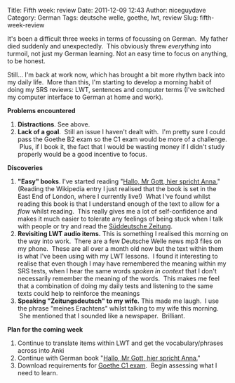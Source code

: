Title: Fifth week: review
Date: 2011-12-09 12:43
Author: niceguydave
Category: German
Tags: deutsche welle, goethe, lwt, review
Slug: fifth-week-review

It's been a difficult three weeks in terms of focussing on German.  My
father died suddenly and unexpectedly.  This obviously
threw *everything* into turmoil, not just my German learning. Not an
easy time to focus on anything, to be honest.

Still... I'm back at work now, which has brought a bit more rhythm back
into my daily life.  More than this, I'm starting to develop a morning
habit of doing my SRS reviews: LWT, sentences and computer terms (I've
switched my computer interface to German at home and work).

**Problems encountered**

1.  **Distractions**. See above.
2.  **Lack of a goal**.  Still an issue I haven't dealt with.  I'm
    pretty sure I could pass the Goethe B2 exam so the C1 exam would be
    more of a challenge.  Plus, if I book it, the fact that I would be
    wasting money if I didn't study properly would be a good incentive
    to focus.

**Discoveries**

1.  **"Easy" books**. I've started reading "[Hallo, Mr Gott, hier
    spricht
    Anna.](http://de.wikipedia.org/wiki/Hallo,_Mister_Gott,_hier_spricht_Anna)"
    (Reading the Wikipedia entry I just realised that the book is set in
    the East End of London, where I currently live!)  What I've found
    whilst reading this book is that I understand enough of the text to
    allow for a *flow* whilst reading.  This really gives me a lot of
    self-confidence and makes it much easier to tolerate any feelings of
    being stuck when I talk with people or try and read the [Süddeutsche
    Zeitung](http://www.sueddeutsche.de/).
2.  **Revisiting LWT audio items.** This is something I realised this
    morning on the way into work.  There are a few Deutsche Welle news
    mp3 files on my phone.  These are all over a month old now but the
    text within them is what I've been using with my LWT lessons.  I
    found it interesting to realise that even though I may have
    remembered the meaning within my SRS tests, when I hear the same
    words *spoken in context* that I don't necessarily remember the
    meaning of the words.  This makes me feel that a combination of
    doing my daily tests and listening to the same texts could help to
    reinforce the meanings
3.  **Speaking "Zeitungsdeutsch" to my wife.** This made me laugh.  I
    use the phrase "meines Erachtens" whilst talking to my wife this
    morning.  She mentioned that I sounded like a newspaper.  Brilliant.

**Plan for the coming week**

1.  Continue to translate items within LWT and get the
    vocabulary/phrases across into Anki
2.  Continue with German book "[Hallo, Mr Gott, hier spricht
    Anna.](http://de.wikipedia.org/wiki/Hallo,_Mister_Gott,_hier_spricht_Anna)"
3.  Download requirements for [Goethe C1
    exam](http://www.goethe.de/lrn/prj/pba/bes/gc1/enindex.htm).  Begin
    assessing what I need to learn.

